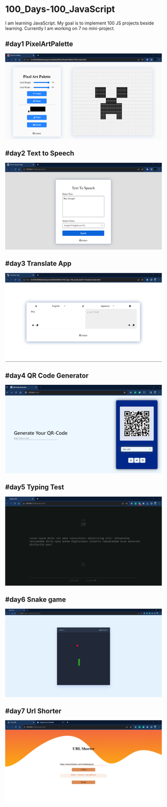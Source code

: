 # 100_Days-100_JavaScript

I am learning JavaScript. My goal is to implement 100 JS projects beside learning.
Currently I am working on 7 no mini-project.

## #day1 PixelArtPalette

<img   src = "01-PixelArtPalette\img\ScreenShot.png">

## #day2 Text to Speech

<img   src = "02-TextToSpeech/img/PageDemo.png">

## #day3 Translate App

<img   src = "03-Translator/img/DemoLightImg.png">

## #day4 QR Code Generator

<img   src = "04-QRCodeGenerator/img/PageDemo.png">

## #day5 Typing Test

<img   src = "05-TypingTest/img/pageDemo.png">

## #day6 Snake game

<img   src = "06-SnakeGame/img/pageDemo.png">

## #day7 Url Shorter

<img   src = "07-UrlShorter/img/pageDemo.png">
